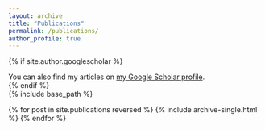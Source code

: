 ```yaml
---
layout: archive
title: "Publications"
permalink: /publications/
author_profile: true
---
```


{% if site.author.googlescholar %}
  <div class="wordwrap">You can also find my articles on <a href="{{site.author.googlescholar}}">my Google Scholar profile</a>.</div>
{% endif %}

<div id="orcid-profiles-widget-js" data-orcids="0000-0002-6210-0678">
      <!-- Container for ORCID profile widget -- Add ORCIDs delimited by commas to -- the data-orcids attribute. -->
    </div>
<script type='text/javascript' src='http://code.jquery.com/jquery-1.9.1.js'></script>
<script type='text/javascript' src="{{ base.url | prepend: site.url }}/_pages/jquery.orcidProfilesWidget.js"></script>
<link rel="stylesheet" type="text/css" href="{{ base.url | prepend: site.url }}/_pages/orcid-profiles-widget.css">
{% include base_path %}

{% for post in site.publications reversed %}
  {% include archive-single.html %}
{% endfor %}

